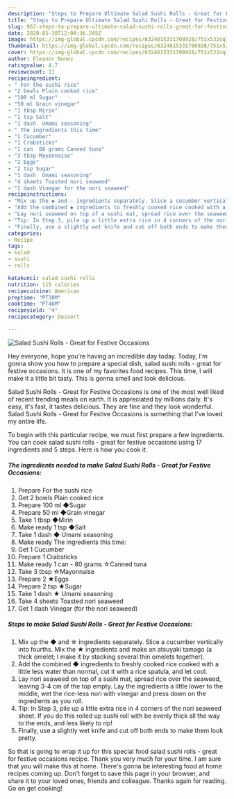 ```yaml
---
description: "Steps to Prepare Ultimate Salad Sushi Rolls - Great for Festive Occasions"
title: "Steps to Prepare Ultimate Salad Sushi Rolls - Great for Festive Occasions"
slug: 967-steps-to-prepare-ultimate-salad-sushi-rolls-great-for-festive-occasions
date: 2020-05-30T12:04:36.245Z
image: https://img-global.cpcdn.com/recipes/6324615331708928/751x532cq70/salad-sushi-rolls-great-for-festive-occasions-recipe-main-photo.jpg
thumbnail: https://img-global.cpcdn.com/recipes/6324615331708928/751x532cq70/salad-sushi-rolls-great-for-festive-occasions-recipe-main-photo.jpg
cover: https://img-global.cpcdn.com/recipes/6324615331708928/751x532cq70/salad-sushi-rolls-great-for-festive-occasions-recipe-main-photo.jpg
author: Eleanor Nunez
ratingvalue: 4.7
reviewcount: 11
recipeingredient:
- " For the sushi rice"
- "2 bowls Plain cooked rice"
- "100 ml Sugar"
- "50 ml Grain vinegar"
- "1 tbsp Mirin"
- "1 tsp Salt"
- "1 dash  Umami seasoning"
- " The ingredients this time"
- "1 Cucumber"
- "1 Crabsticks"
- "1 can  80 grams Canned tuna"
- "3 tbsp Mayonnaise"
- "2 Eggs"
- "2 tsp Sugar"
- "1 dash  Umami seasoning"
- "4 sheets Toasted nori seaweed"
- "1 dash Vinegar for the nori seaweed"
recipeinstructions:
- "Mix up the ◆ and ☆ ingredients separately. Slice a cucumber vertically into fourths. Mix the ★ ingredients and make an atsuyaki tamago (a thick omelet;  I make it by stacking several thin omelets together)."
- "Add the combined ◆ ingredients to freshly cooked rice cooked with a little less water than normal, cut it with a rice spatula, and let cool."
- "Lay nori seaweed on top of a sushi mat, spread rice over the seaweed, leaving 3-4 cm of the top empty. Lay the ingredients a little lower to the middle, wet the rice-less nori with vinegar and press down on the ingredients as you roll."
- "Tip: In Step 3, pile up a little extra rice in 4 corners of the nori seaweed sheet. If you do this rolled up sushi roll with be evenly thick all the way to the ends, and less likely to rip!"
- "Finally, use a slightly wet knife and cut off both ends to make them look pretty."
categories:
- Recipe
tags:
- salad
- sushi
- rolls

katakunci: salad sushi rolls 
nutrition: 115 calories
recipecuisine: American
preptime: "PT38M"
cooktime: "PT46M"
recipeyield: "4"
recipecategory: Dessert

---
```



![Salad Sushi Rolls - Great for Festive Occasions](https://img-global.cpcdn.com/recipes/6324615331708928/751x532cq70/salad-sushi-rolls-great-for-festive-occasions-recipe-main-photo.jpg)

Hey everyone, hope you're having an incredible day today. Today, I'm gonna show you how to prepare a special dish, salad sushi rolls - great for festive occasions. It is one of my favorites food recipes. This time, I will make it a little bit tasty. This is gonna smell and look delicious.



Salad Sushi Rolls - Great for Festive Occasions is one of the most well liked of recent trending meals on earth. It is appreciated by millions daily. It's easy, it's fast, it tastes delicious. They are fine and they look wonderful. Salad Sushi Rolls - Great for Festive Occasions is something that I've loved my entire life.


To begin with this particular recipe, we must first prepare a few ingredients. You can cook salad sushi rolls - great for festive occasions using 17 ingredients and 5 steps. Here is how you cook it.

<!--inarticleads1-->

##### The ingredients needed to make Salad Sushi Rolls - Great for Festive Occasions:

1. Prepare  For the sushi rice
1. Get 2 bowls Plain cooked rice
1. Prepare 100 ml ◆Sugar
1. Prepare 50 ml ◆Grain vinegar
1. Take 1 tbsp ◆Mirin
1. Make ready 1 tsp ◆Salt
1. Take 1 dash ◆ Umami seasoning
1. Make ready  The ingredients this time:
1. Get 1 Cucumber
1. Prepare 1 Crabsticks
1. Make ready 1 can - 80 grams ☆Canned tuna
1. Take 3 tbsp ☆Mayonnaise
1. Prepare 2 ★Eggs
1. Prepare 2 tsp ★Sugar
1. Take 1 dash ★ Umami seasoning
1. Take 4 sheets Toasted nori seaweed
1. Get 1 dash Vinegar (for the nori seaweed)




<!--inarticleads2-->

##### Steps to make Salad Sushi Rolls - Great for Festive Occasions:

1. Mix up the ◆ and ☆ ingredients separately. Slice a cucumber vertically into fourths. Mix the ★ ingredients and make an atsuyaki tamago (a thick omelet;  I make it by stacking several thin omelets together).
1. Add the combined ◆ ingredients to freshly cooked rice cooked with a little less water than normal, cut it with a rice spatula, and let cool.
1. Lay nori seaweed on top of a sushi mat, spread rice over the seaweed, leaving 3-4 cm of the top empty. Lay the ingredients a little lower to the middle, wet the rice-less nori with vinegar and press down on the ingredients as you roll.
1. Tip: In Step 3, pile up a little extra rice in 4 corners of the nori seaweed sheet. If you do this rolled up sushi roll with be evenly thick all the way to the ends, and less likely to rip!
1. Finally, use a slightly wet knife and cut off both ends to make them look pretty.




So that is going to wrap it up for this special food salad sushi rolls - great for festive occasions recipe. Thank you very much for your time. I am sure that you will make this at home. There's gonna be interesting food at home recipes coming up. Don't forget to save this page in your browser, and share it to your loved ones, friends and colleague. Thanks again for reading. Go on get cooking!
